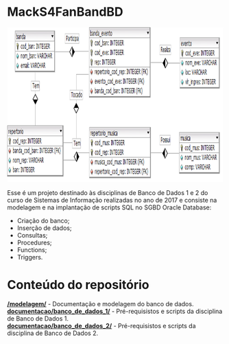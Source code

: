 # MackS4FanBandBD

<p align="center">
	<img src="modelagem/modelo-entidade-relacional.png" width="896" height="360"/>
</p>

Esse é um projeto destinado às disciplinas de Banco de Dados 1 e 2 do curso de Sistemas de Informação realizadas no ano de 2017 e consiste na modelagem e na implantação de scripts SQL no SGBD Oracle Database:
<ul>
	<li>Criação do banco;</li>
	<li>Inserção de dados;</li>
	<li>Consultas;</li>
	<li>Procedures;</li>
	<li>Functions;</li>
	<li>Triggers.</li>
</ul>

# Conteúdo do repositório

[**/modelagem/**](modelagem) - Documentação e modelagem do banco de dados. <br>
[**documentacao/banco_de_dados_1/**](banco_de_dados_1) - Pré-requisistos e scripts da disciplina de Banco de Dados 1. <br>
[**documentacao/banco_de_dados_2/**](banco_de_dados_2) - Pré-requisistos e scripts da disciplina de Banco de Dados 2. <br>
